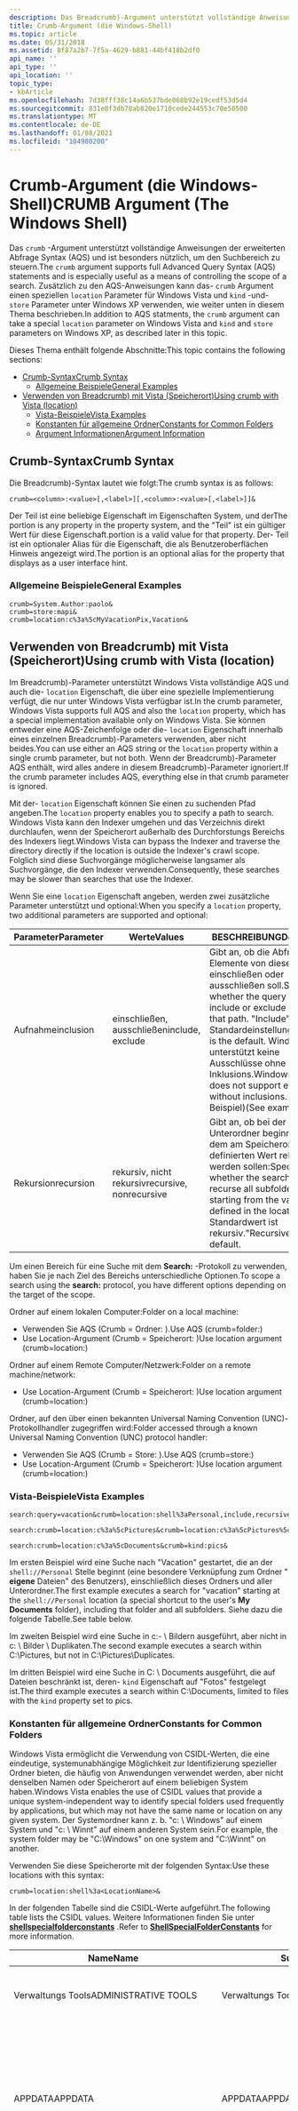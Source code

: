 ```yaml
---
description: Das Breadcrumb)-Argument unterstützt vollständige Anweisungen der erweiterten Abfrage Syntax (AQS) und ist besonders nützlich, um den Suchbereich zu steuern.
title: Crumb-Argument (die Windows-Shell)
ms.topic: article
ms.date: 05/31/2018
ms.assetid: 8f87a2b7-7f5a-4629-b881-44bf418b2df0
api_name: ''
api_type: ''
api_location: ''
topic_type:
- kbArticle
ms.openlocfilehash: 7d38fff38c14a6b537bde068b92e19cedf53d5d4
ms.sourcegitcommit: 831e8f3db78ab820e1710cede244553c70e50500
ms.translationtype: MT
ms.contentlocale: de-DE
ms.lasthandoff: 01/08/2021
ms.locfileid: "104980200"
---
```

# <a name="crumb-argument-the-windows-shell"></a><span data-ttu-id="8ad12-103">Crumb-Argument (die Windows-Shell)</span><span class="sxs-lookup"><span data-stu-id="8ad12-103">CRUMB Argument (The Windows Shell)</span></span>

<span data-ttu-id="8ad12-104">Das `crumb` -Argument unterstützt vollständige Anweisungen der erweiterten Abfrage Syntax (AQS) und ist besonders nützlich, um den Suchbereich zu steuern.</span><span class="sxs-lookup"><span data-stu-id="8ad12-104">The `crumb` argument supports full Advanced Query Syntax (AQS) statements and is especially useful as a means of controlling the scope of a search.</span></span> <span data-ttu-id="8ad12-105">Zusätzlich zu den AQS-Anweisungen kann das- `crumb` Argument einen speziellen `location` Parameter für Windows Vista und `kind` -und- `store` Parameter unter Windows XP verwenden, wie weiter unten in diesem Thema beschrieben.</span><span class="sxs-lookup"><span data-stu-id="8ad12-105">In addition to AQS statments, the `crumb` argument can take a special `location` parameter on Windows Vista and `kind` and `store` parameters on Windows XP, as described later in this topic.</span></span>

<span data-ttu-id="8ad12-106">Dieses Thema enthält folgende Abschnitte:</span><span class="sxs-lookup"><span data-stu-id="8ad12-106">This topic contains the following sections:</span></span>

-   [<span data-ttu-id="8ad12-107">Crumb-Syntax</span><span class="sxs-lookup"><span data-stu-id="8ad12-107">Crumb Syntax</span></span>](#crumb-syntax)
    -   [<span data-ttu-id="8ad12-108">Allgemeine Beispiele</span><span class="sxs-lookup"><span data-stu-id="8ad12-108">General Examples</span></span>](#general-examples)
-   [<span data-ttu-id="8ad12-109">Verwenden von Breadcrumb) mit Vista (Speicherort)</span><span class="sxs-lookup"><span data-stu-id="8ad12-109">Using crumb with Vista (location)</span></span>](#using-crumb-with-vista-location)
    -   [<span data-ttu-id="8ad12-110">Vista-Beispiele</span><span class="sxs-lookup"><span data-stu-id="8ad12-110">Vista Examples</span></span>](#vista-examples)
    -   [<span data-ttu-id="8ad12-111">Konstanten für allgemeine Ordner</span><span class="sxs-lookup"><span data-stu-id="8ad12-111">Constants for Common Folders</span></span>](#constants-for-common-folders)
    -   [<span data-ttu-id="8ad12-112">Argument Informationen</span><span class="sxs-lookup"><span data-stu-id="8ad12-112">Argument Information</span></span>](#argument-information)

## <a name="crumb-syntax"></a><span data-ttu-id="8ad12-113">Crumb-Syntax</span><span class="sxs-lookup"><span data-stu-id="8ad12-113">Crumb Syntax</span></span>

<span data-ttu-id="8ad12-114">Die Breadcrumb)-Syntax lautet wie folgt:</span><span class="sxs-lookup"><span data-stu-id="8ad12-114">The crumb syntax is as follows:</span></span>


```
crumb=<column>:<value>[,<label>][,<column>:<value>[,<label>]]& 
```



<span data-ttu-id="8ad12-115">Der <column> Teil ist eine beliebige Eigenschaft im Eigenschaften System, und der</span><span class="sxs-lookup"><span data-stu-id="8ad12-115">The <column> portion is any property in the property system, and the</span></span> <value> <span data-ttu-id="8ad12-116">"Teil" ist ein gültiger Wert für diese Eigenschaft.</span><span class="sxs-lookup"><span data-stu-id="8ad12-116">portion is a valid value for that property.</span></span> <span data-ttu-id="8ad12-117">Der- <label> Teil ist ein optionaler Alias für die Eigenschaft, die als Benutzeroberflächen Hinweis angezeigt wird.</span><span class="sxs-lookup"><span data-stu-id="8ad12-117">The <label> portion is an optional alias for the property that displays as a user interface hint.</span></span>

### <a name="general-examples"></a><span data-ttu-id="8ad12-118">Allgemeine Beispiele</span><span class="sxs-lookup"><span data-stu-id="8ad12-118">General Examples</span></span>


```
crumb=System.Author:paolo&
crumb=store:mapi&
crumb=location:c%3a%5cMyVacationPix,Vacation&
```



## <a name="using-crumb-with-vista-location"></a><span data-ttu-id="8ad12-119">Verwenden von Breadcrumb) mit Vista (Speicherort)</span><span class="sxs-lookup"><span data-stu-id="8ad12-119">Using crumb with Vista (location)</span></span>

<span data-ttu-id="8ad12-120">Im Breadcrumb)-Parameter unterstützt Windows Vista vollständige AQS und auch die- `location` Eigenschaft, die über eine spezielle Implementierung verfügt, die nur unter Windows Vista verfügbar ist.</span><span class="sxs-lookup"><span data-stu-id="8ad12-120">In the crumb parameter, Windows Vista supports full AQS and also the `location` property, which has a special implementation available only on Windows Vista.</span></span> <span data-ttu-id="8ad12-121">Sie können entweder eine AQS-Zeichenfolge oder die- `location` Eigenschaft innerhalb eines einzelnen Breadcrumb)-Parameters verwenden, aber nicht beides.</span><span class="sxs-lookup"><span data-stu-id="8ad12-121">You can use either an AQS string or the `location` property within a single crumb parameter, but not both.</span></span> <span data-ttu-id="8ad12-122">Wenn der Breadcrumb)-Parameter AQS enthält, wird alles andere in diesem Breadcrumb)-Parameter ignoriert.</span><span class="sxs-lookup"><span data-stu-id="8ad12-122">If the crumb parameter includes AQS, everything else in that crumb parameter is ignored.</span></span>

<span data-ttu-id="8ad12-123">Mit der- `location` Eigenschaft können Sie einen zu suchenden Pfad angeben.</span><span class="sxs-lookup"><span data-stu-id="8ad12-123">The `location` property enables you to specify a path to search.</span></span> <span data-ttu-id="8ad12-124">Windows Vista kann den Indexer umgehen und das Verzeichnis direkt durchlaufen, wenn der Speicherort außerhalb des Durchforstungs Bereichs des Indexers liegt.</span><span class="sxs-lookup"><span data-stu-id="8ad12-124">Windows Vista can bypass the Indexer and traverse the directory directly if the location is outside the Indexer's crawl scope.</span></span> <span data-ttu-id="8ad12-125">Folglich sind diese Suchvorgänge möglicherweise langsamer als Suchvorgänge, die den Indexer verwenden.</span><span class="sxs-lookup"><span data-stu-id="8ad12-125">Consequently, these searches may be slower than searches that use the Indexer.</span></span>

<span data-ttu-id="8ad12-126">Wenn Sie eine `location` Eigenschaft angeben, werden zwei zusätzliche Parameter unterstützt und optional:</span><span class="sxs-lookup"><span data-stu-id="8ad12-126">When you specify a `location` property, two additional parameters are supported and optional:</span></span>



| <span data-ttu-id="8ad12-127">Parameter</span><span class="sxs-lookup"><span data-stu-id="8ad12-127">Parameter</span></span> | <span data-ttu-id="8ad12-128">Werte</span><span class="sxs-lookup"><span data-stu-id="8ad12-128">Values</span></span>                  | <span data-ttu-id="8ad12-129">BESCHREIBUNG</span><span class="sxs-lookup"><span data-stu-id="8ad12-129">Description</span></span>                                                                                                                                                                       |
|-----------|-------------------------|-----------------------------------------------------------------------------------------------------------------------------------------------------------------------------------|
| <span data-ttu-id="8ad12-130">Aufnahme</span><span class="sxs-lookup"><span data-stu-id="8ad12-130">inclusion</span></span> | <span data-ttu-id="8ad12-131">einschließen, ausschließen</span><span class="sxs-lookup"><span data-stu-id="8ad12-131">include, exclude</span></span>        | <span data-ttu-id="8ad12-132">Gibt an, ob die Abfrage Elemente von diesem Pfad einschließen oder ausschließen soll.</span><span class="sxs-lookup"><span data-stu-id="8ad12-132">Specifies whether the query should include or exclude items from that path.</span></span> <span data-ttu-id="8ad12-133">"Include" ist die Standardeinstellung.</span><span class="sxs-lookup"><span data-stu-id="8ad12-133">"Include" is the default.</span></span> <span data-ttu-id="8ad12-134">Windows Vista unterstützt keine Ausschlüsse ohne Inklusions.</span><span class="sxs-lookup"><span data-stu-id="8ad12-134">Windows Vista does not support exclusions without inclusions.</span></span> <span data-ttu-id="8ad12-135">(Siehe Beispiel)</span><span class="sxs-lookup"><span data-stu-id="8ad12-135">(See example)</span></span> |
| <span data-ttu-id="8ad12-136">Rekursion</span><span class="sxs-lookup"><span data-stu-id="8ad12-136">recursion</span></span> | <span data-ttu-id="8ad12-137">rekursiv, nicht rekursiv</span><span class="sxs-lookup"><span data-stu-id="8ad12-137">recursive, nonrecursive</span></span> | <span data-ttu-id="8ad12-138">Gibt an, ob bei der Suche alle Unterordner beginnend mit dem am Speicherort definierten Wert rekursiert werden sollen:</span><span class="sxs-lookup"><span data-stu-id="8ad12-138">Specifies whether the search should recurse all subfolders starting from the value defined in the location:</span></span><value><span data-ttu-id="8ad12-139">.</span><span class="sxs-lookup"><span data-stu-id="8ad12-139">.</span></span> <span data-ttu-id="8ad12-140">Der Standardwert ist rekursiv.</span><span class="sxs-lookup"><span data-stu-id="8ad12-140">"Recursive" is the default.</span></span>                             |



 

<span data-ttu-id="8ad12-141">Um einen Bereich für eine Suche mit dem **Search:** -Protokoll zu verwenden, haben Sie je nach Ziel des Bereichs unterschiedliche Optionen.</span><span class="sxs-lookup"><span data-stu-id="8ad12-141">To scope a search using the **search:** protocol, you have different options depending on the target of the scope.</span></span>

<span data-ttu-id="8ad12-142">Ordner auf einem lokalen Computer:</span><span class="sxs-lookup"><span data-stu-id="8ad12-142">Folder on a local machine:</span></span>

-   <span data-ttu-id="8ad12-143">Verwenden Sie AQS (Crumb = Ordner: <URL-codierter Pfad>).</span><span class="sxs-lookup"><span data-stu-id="8ad12-143">Use AQS (crumb=folder:<URL-encoded path>)</span></span>
-   <span data-ttu-id="8ad12-144">Use Location-Argument (Crumb = Speicherort: <URL-codierter Pfad>)</span><span class="sxs-lookup"><span data-stu-id="8ad12-144">Use location argument (crumb=location:<URL-encoded path>)</span></span>

<span data-ttu-id="8ad12-145">Ordner auf einem Remote Computer/Netzwerk:</span><span class="sxs-lookup"><span data-stu-id="8ad12-145">Folder on a remote machine/network:</span></span>

-   <span data-ttu-id="8ad12-146">Use Location-Argument (Crumb = Speicherort: <URL-codierter Pfad>)</span><span class="sxs-lookup"><span data-stu-id="8ad12-146">Use location argument (crumb=location:<URL-encoded path>)</span></span>

<span data-ttu-id="8ad12-147">Ordner, auf den über einen bekannten Universal Naming Convention (UNC)-Protokollhandler zugegriffen wird:</span><span class="sxs-lookup"><span data-stu-id="8ad12-147">Folder accessed through a known Universal Naming Convention (UNC) protocol handler:</span></span>

-   <span data-ttu-id="8ad12-148">Verwenden Sie AQS (Crumb = Store: <UNC protocol handler name> ).</span><span class="sxs-lookup"><span data-stu-id="8ad12-148">Use AQS (crumb=store:<UNC protocol handler name>)</span></span>
-   <span data-ttu-id="8ad12-149">Use Location-Argument (Crumb = Speicherort: <URL-codierter Pfad>)</span><span class="sxs-lookup"><span data-stu-id="8ad12-149">Use location argument (crumb=location:<URL-encoded path>)</span></span>

### <a name="vista-examples"></a><span data-ttu-id="8ad12-150">Vista-Beispiele</span><span class="sxs-lookup"><span data-stu-id="8ad12-150">Vista Examples</span></span>


```
search:query=vacation&crumb=location:shell%3aPersonal,include,recursive&
    
search:crumb=location:c%3a%5cPictures&crumb=location:c%3a%5cPictures%5cDuplicates,,exclude& 
    
search:crumb=location:c%3a%5cDocuments&crumb=kind:pics&
```



<span data-ttu-id="8ad12-151">Im ersten Beispiel wird eine Suche nach "Vacation" gestartet, die an der `shell://Personal` Stelle beginnt (eine besondere Verknüpfung zum Ordner " **eigene** Dateien" des Benutzers), einschließlich dieses Ordners und aller Unterordner.</span><span class="sxs-lookup"><span data-stu-id="8ad12-151">The first example executes a search for "vacation" starting at the `shell://Personal` location (a special shortcut to the user's **My Documents** folder), including that folder and all subfolders.</span></span> <span data-ttu-id="8ad12-152">Siehe dazu die folgende Tabelle.</span><span class="sxs-lookup"><span data-stu-id="8ad12-152">See table below.</span></span>

<span data-ttu-id="8ad12-153">Im zweiten Beispiel wird eine Suche in c:- \\ Bildern ausgeführt, aber nicht in c: \\ Bilder \\ Duplikaten.</span><span class="sxs-lookup"><span data-stu-id="8ad12-153">The second example executes a search within C:\\Pictures, but not in C:\\Pictures\\Duplicates.</span></span>

<span data-ttu-id="8ad12-154">Im dritten Beispiel wird eine Suche in C: \\ Documents ausgeführt, die auf Dateien beschränkt ist, deren- `kind` Eigenschaft auf "Fotos" festgelegt ist.</span><span class="sxs-lookup"><span data-stu-id="8ad12-154">The third example executes a search within C:\\Documents, limited to files with the `kind` property set to pics.</span></span>

### <a name="constants-for-common-folders"></a><span data-ttu-id="8ad12-155">Konstanten für allgemeine Ordner</span><span class="sxs-lookup"><span data-stu-id="8ad12-155">Constants for Common Folders</span></span>

<span data-ttu-id="8ad12-156">Windows Vista ermöglicht die Verwendung von CSIDL-Werten, die eine eindeutige, systemunabhängige Möglichkeit zur Identifizierung spezieller Ordner bieten, die häufig von Anwendungen verwendet werden, aber nicht denselben Namen oder Speicherort auf einem beliebigen System haben.</span><span class="sxs-lookup"><span data-stu-id="8ad12-156">Windows Vista enables the use of CSIDL values that provide a unique system-independent way to identify special folders used frequently by applications, but which may not have the same name or location on any given system.</span></span> <span data-ttu-id="8ad12-157">Der Systemordner kann z. b. "c: \\ Windows" auf einem System und "c: \\ Winnt" auf einem anderen System sein.</span><span class="sxs-lookup"><span data-stu-id="8ad12-157">For example, the system folder may be "C:\\Windows" on one system and "C:\\Winnt" on another.</span></span>

<span data-ttu-id="8ad12-158">Verwenden Sie diese Speicherorte mit der folgenden Syntax:</span><span class="sxs-lookup"><span data-stu-id="8ad12-158">Use these locations with this syntax:</span></span>


```
crumb=location:shell%3a<LocationName>&
```



<span data-ttu-id="8ad12-159">In der folgenden Tabelle sind die CSIDL-Werte aufgeführt.</span><span class="sxs-lookup"><span data-stu-id="8ad12-159">The following table lists the CSIDL values.</span></span> <span data-ttu-id="8ad12-160">Weitere Informationen finden Sie unter [**shellspecialfolderconstants**](/windows/desktop/api/Shldisp/ne-shldisp-shellspecialfolderconstants) .</span><span class="sxs-lookup"><span data-stu-id="8ad12-160">Refer to [**ShellSpecialFolderConstants**](/windows/desktop/api/Shldisp/ne-shldisp-shellspecialfolderconstants) for more information.</span></span>



| <span data-ttu-id="8ad12-161">Name</span><span class="sxs-lookup"><span data-stu-id="8ad12-161">Name</span></span>                        | <span data-ttu-id="8ad12-162">Such Zeichenfolge</span><span class="sxs-lookup"><span data-stu-id="8ad12-162">search string</span></span>                   | <span data-ttu-id="8ad12-163">BESCHREIBUNG</span><span class="sxs-lookup"><span data-stu-id="8ad12-163">Description</span></span>                                                                                                                                                                            |
|-----------------------------|---------------------------------|----------------------------------------------------------------------------------------------------------------------------------------------------------------------------------------|
| <span data-ttu-id="8ad12-164">Verwaltungs Tools</span><span class="sxs-lookup"><span data-stu-id="8ad12-164">ADMINISTRATIVE TOOLS</span></span>        | <span data-ttu-id="8ad12-165">Verwaltungs Tools% 20tools</span><span class="sxs-lookup"><span data-stu-id="8ad12-165">ADMINISTRATIVE%20TOOLS</span></span>          | <span data-ttu-id="8ad12-166">Dateisystem Verzeichnis, das als Repository für Verwaltungs Tools dient.</span><span class="sxs-lookup"><span data-stu-id="8ad12-166">File system directory that serves as a repository for administrative tools.</span></span>                                                                                                            |
| <span data-ttu-id="8ad12-167">APPDATA</span><span class="sxs-lookup"><span data-stu-id="8ad12-167">APPDATA</span></span>                     | <span data-ttu-id="8ad12-168">APPDATA</span><span class="sxs-lookup"><span data-stu-id="8ad12-168">APPDATA</span></span>                         | <span data-ttu-id="8ad12-169">Das Dateisystem Verzeichnis, das als gängiges Repository für anwendungsspezifische Daten fungiert.</span><span class="sxs-lookup"><span data-stu-id="8ad12-169">File system directory that serves as a common repository for application-specific data.</span></span> <span data-ttu-id="8ad12-170">Ein typischer Pfad ist C: \\ Dokumente und Einstellungen \\ Benutzername \\ Anwendungsdaten.</span><span class="sxs-lookup"><span data-stu-id="8ad12-170">A typical path is C:\\Documents and Settings\\username\\Application Data.</span></span>                      |
| <span data-ttu-id="8ad12-171">CACHE</span><span class="sxs-lookup"><span data-stu-id="8ad12-171">CACHE</span></span>                       | <span data-ttu-id="8ad12-172">CACHE</span><span class="sxs-lookup"><span data-stu-id="8ad12-172">CACHE</span></span>                           | <span data-ttu-id="8ad12-173">Das Dateisystem Verzeichnis, das als gängiges Repository für temporäre Internet Dateien fungiert.</span><span class="sxs-lookup"><span data-stu-id="8ad12-173">File system directory that serves as a common repository for temporary Internet files.</span></span> <span data-ttu-id="8ad12-174">Ein typischer Pfad ist C: \\ Dokumente und Einstellungen \\ Benutzername \\ temporäres Internet Dateien.</span><span class="sxs-lookup"><span data-stu-id="8ad12-174">A typical path is C:\\Documents and Settings\\username\\Temporary Internet Files.</span></span>               |
| <span data-ttu-id="8ad12-175">CD-brennen</span><span class="sxs-lookup"><span data-stu-id="8ad12-175">CD BURNING</span></span>                  | <span data-ttu-id="8ad12-176">CD% 20brennen</span><span class="sxs-lookup"><span data-stu-id="8ad12-176">CD%20BURNING</span></span>                    | <span data-ttu-id="8ad12-177">Ordner, der die Daten enthält, die auf CD gebrannt werden sollen.</span><span class="sxs-lookup"><span data-stu-id="8ad12-177">Folder containing data to be burned to CD.</span></span>                                                                                                                                             |
| <span data-ttu-id="8ad12-178">allgemeine Verwaltungs Tools</span><span class="sxs-lookup"><span data-stu-id="8ad12-178">COMMON ADMINISTRATIVE TOOLS</span></span> | <span data-ttu-id="8ad12-179">Allgemeine %20 administrative% 20tools</span><span class="sxs-lookup"><span data-stu-id="8ad12-179">COMMON%20ADMINISTRATIVE%20TOOLS</span></span> | <span data-ttu-id="8ad12-180">Verwaltungs Tools für alle Benutzer.</span><span class="sxs-lookup"><span data-stu-id="8ad12-180">Administrative tools for all users.</span></span>                                                                                                                                                    |
| <span data-ttu-id="8ad12-181">Allgemeine APPDATA</span><span class="sxs-lookup"><span data-stu-id="8ad12-181">COMMON APPDATA</span></span>              | <span data-ttu-id="8ad12-182">Allgemeine% 20appdata</span><span class="sxs-lookup"><span data-stu-id="8ad12-182">COMMON%20APPDATA</span></span>                | <span data-ttu-id="8ad12-183">Anwendungsdaten für alle Benutzer.</span><span class="sxs-lookup"><span data-stu-id="8ad12-183">Application data for all users.</span></span> <span data-ttu-id="8ad12-184">Ein typischer Pfad ist C: \\ Dokumente und Einstellungen \\ alle Benutzer \\ Anwendungsdaten.</span><span class="sxs-lookup"><span data-stu-id="8ad12-184">A typical path is C:\\Documents and Settings\\All Users\\Application Data.</span></span>                                                                             |
| <span data-ttu-id="8ad12-185">allgemeiner Desktop</span><span class="sxs-lookup"><span data-stu-id="8ad12-185">COMMON DESKTOP</span></span>              | <span data-ttu-id="8ad12-186">allgemeiner Desktop</span><span class="sxs-lookup"><span data-stu-id="8ad12-186">COMMON DESKTOP</span></span>                  | <span data-ttu-id="8ad12-187">Microsoft Windows-Desktop Daten für alle Benutzer.</span><span class="sxs-lookup"><span data-stu-id="8ad12-187">Microsoft Windows Desktop data for all users.</span></span> <span data-ttu-id="8ad12-188">Der virtuelle Ordner, der das Stammverzeichnis des-Namespace ist.</span><span class="sxs-lookup"><span data-stu-id="8ad12-188">Virtual folder that is the root of the namespace.</span></span>                                                                                        |
| <span data-ttu-id="8ad12-189">Allgemeine Dokumente</span><span class="sxs-lookup"><span data-stu-id="8ad12-189">COMMON DOCUMENTS</span></span>            | <span data-ttu-id="8ad12-190">Allgemeine% 20Dokumente</span><span class="sxs-lookup"><span data-stu-id="8ad12-190">COMMON%20DOCUMENTS</span></span>              | <span data-ttu-id="8ad12-191">Dokumente für alle Benutzer.</span><span class="sxs-lookup"><span data-stu-id="8ad12-191">Documents for all users.</span></span> <span data-ttu-id="8ad12-192">Ein typischer Pfad ist C: \\ Dokumente und Einstellungen \\ alle Benutzer \\ Eigene Dokumente.</span><span class="sxs-lookup"><span data-stu-id="8ad12-192">A typical path is C:\\Documents and Settings\\All Users\\My Documents.</span></span>                                                                                        |
| <span data-ttu-id="8ad12-193">allgemeine Programme</span><span class="sxs-lookup"><span data-stu-id="8ad12-193">COMMON PROGRAMS</span></span>             | <span data-ttu-id="8ad12-194">Allgemeine% 20programme</span><span class="sxs-lookup"><span data-stu-id="8ad12-194">COMMON%20PROGRAMS</span></span>               | <span data-ttu-id="8ad12-195">Programm Gruppen, die allen Benutzern gemeinsam sind.</span><span class="sxs-lookup"><span data-stu-id="8ad12-195">Program groups common to all users.</span></span> <span data-ttu-id="8ad12-196">Ein typischer Pfad ist C: \\ Dokumente und Einstellungen \\ alle Benutzer \\ Start Menü \\ Programme.</span><span class="sxs-lookup"><span data-stu-id="8ad12-196">A typical path is C:\\Documents and Settings\\All Users\\Start Menu\\Programs.</span></span>                                                                     |
| <span data-ttu-id="8ad12-197">gemeinsames Startmenü</span><span class="sxs-lookup"><span data-stu-id="8ad12-197">COMMON START MENU</span></span>           | <span data-ttu-id="8ad12-198">Häufiges %20-Start-%20-Menü</span><span class="sxs-lookup"><span data-stu-id="8ad12-198">COMMON%20START%20MENU</span></span>           | <span data-ttu-id="8ad12-199">Startmenü Elemente, die allen Benutzern gemeinsam sind.</span><span class="sxs-lookup"><span data-stu-id="8ad12-199">Start menu items common to all users.</span></span> <span data-ttu-id="8ad12-200">Ein typischer Pfad ist C: \\ Dokumente und Einstellungen \\ alle Benutzer \\ Startmenü.</span><span class="sxs-lookup"><span data-stu-id="8ad12-200">A typical path is C:\\Documents and Settings\\All Users\\Start Menu.</span></span>                                                                             |
| <span data-ttu-id="8ad12-201">gemeinsamer Start</span><span class="sxs-lookup"><span data-stu-id="8ad12-201">COMMON STARTUP</span></span>              | <span data-ttu-id="8ad12-202">Gemeinsamer% 20start</span><span class="sxs-lookup"><span data-stu-id="8ad12-202">COMMON%20STARTUP</span></span>                | <span data-ttu-id="8ad12-203">Start Programmgruppe, die allen Benutzern gemeinsam ist.</span><span class="sxs-lookup"><span data-stu-id="8ad12-203">Startup program group common to all users.</span></span>                                                                                                                                             |
| <span data-ttu-id="8ad12-204">Allgemeine Vorlagen</span><span class="sxs-lookup"><span data-stu-id="8ad12-204">COMMON TEMPLATES</span></span>            | <span data-ttu-id="8ad12-205">Allgemeine% 20vorlagen</span><span class="sxs-lookup"><span data-stu-id="8ad12-205">COMMON%20TEMPLATES</span></span>              | <span data-ttu-id="8ad12-206">Dokumentvorlagen, die allen Benutzern gemeinsam sind.</span><span class="sxs-lookup"><span data-stu-id="8ad12-206">Document templates common to all users.</span></span>                                                                                                                                                |
| <span data-ttu-id="8ad12-207">Commonmusic</span><span class="sxs-lookup"><span data-stu-id="8ad12-207">COMMONMUSIC</span></span>                 | <span data-ttu-id="8ad12-208">Meine% 20musik</span><span class="sxs-lookup"><span data-stu-id="8ad12-208">MY%20MUSIC</span></span>                      | <span data-ttu-id="8ad12-209">Meine Musik Ordner Vorlagen, die allen Benutzern gemeinsam sind.</span><span class="sxs-lookup"><span data-stu-id="8ad12-209">My Music folder templates common to all users.</span></span>                                                                                                                                         |
| <span data-ttu-id="8ad12-210">Commonpictures</span><span class="sxs-lookup"><span data-stu-id="8ad12-210">COMMONPICTURES</span></span>              | <span data-ttu-id="8ad12-211">Meine% 20abbildungen</span><span class="sxs-lookup"><span data-stu-id="8ad12-211">MY%20PICTURES</span></span>                   | <span data-ttu-id="8ad12-212">Meine Bilder Ordner Vorlagen, die allen Benutzern gemeinsam sind.</span><span class="sxs-lookup"><span data-stu-id="8ad12-212">My Pictures folder templates common to all users.</span></span>                                                                                                                                      |
| <span data-ttu-id="8ad12-213">Commonvideo</span><span class="sxs-lookup"><span data-stu-id="8ad12-213">COMMONVIDEO</span></span>                 | <span data-ttu-id="8ad12-214">Mein% 20video</span><span class="sxs-lookup"><span data-stu-id="8ad12-214">MY%20VIDEO</span></span>                      | <span data-ttu-id="8ad12-215">Meine Video Ordner Vorlagen, die allen Benutzern gemeinsam sind.</span><span class="sxs-lookup"><span data-stu-id="8ad12-215">My Video folder templates common to all users.</span></span>                                                                                                                                         |
| <span data-ttu-id="8ad12-216">ConnectionsFolder</span><span class="sxs-lookup"><span data-stu-id="8ad12-216">CONNECTIONSFOLDER</span></span>           | <span data-ttu-id="8ad12-217">ConnectionsFolder</span><span class="sxs-lookup"><span data-stu-id="8ad12-217">CONNECTIONSFOLDER</span></span>               | <span data-ttu-id="8ad12-218">Ordner mit Verbindungsdaten.</span><span class="sxs-lookup"><span data-stu-id="8ad12-218">folder containing connection data.</span></span>                                                                                                                                                     |
| <span data-ttu-id="8ad12-219">Ordner der Systemsteuerung</span><span class="sxs-lookup"><span data-stu-id="8ad12-219">CONTROL PANEL FOLDER</span></span>        | <span data-ttu-id="8ad12-220">ControlPanelFolder</span><span class="sxs-lookup"><span data-stu-id="8ad12-220">CONTROLPANELFOLDER</span></span>              | <span data-ttu-id="8ad12-221">Virtueller Ordner, der Symbole für die System Steuerungsanwendungen enthält.</span><span class="sxs-lookup"><span data-stu-id="8ad12-221">Virtual folder containing icons for the Control Panel applications.</span></span>                                                                                                                    |
| <span data-ttu-id="8ad12-222">KS</span><span class="sxs-lookup"><span data-stu-id="8ad12-222">COOKIES</span></span>                     | <span data-ttu-id="8ad12-223">KS</span><span class="sxs-lookup"><span data-stu-id="8ad12-223">COOKIES</span></span>                         | <span data-ttu-id="8ad12-224">Das Dateisystem Verzeichnis, das als gängiges Repository für Internet Cookies fungiert.</span><span class="sxs-lookup"><span data-stu-id="8ad12-224">File system directory that serves as a common repository for Internet cookies.</span></span> <span data-ttu-id="8ad12-225">Ein typischer Pfad ist C: \\ Dokumente und Einstellungen \\ Benutzername \\ Cookies.</span><span class="sxs-lookup"><span data-stu-id="8ad12-225">A typical path is C:\\Documents and Settings\\username\\Cookies.</span></span>                                        |
| <span data-ttu-id="8ad12-226">DESKTOP</span><span class="sxs-lookup"><span data-stu-id="8ad12-226">DESKTOP</span></span>                     | <span data-ttu-id="8ad12-227">DESKTOP</span><span class="sxs-lookup"><span data-stu-id="8ad12-227">DESKTOP</span></span>                         | <span data-ttu-id="8ad12-228">Microsoft Windows-Desktop.</span><span class="sxs-lookup"><span data-stu-id="8ad12-228">Microsoft Windows Desktop.</span></span> <span data-ttu-id="8ad12-229">Der virtuelle Ordner, der das Stammverzeichnis des-Namespace ist.</span><span class="sxs-lookup"><span data-stu-id="8ad12-229">Virtual folder that is the root of the namespace.</span></span>                                                                                                           |
| <span data-ttu-id="8ad12-230">FAVORITEN</span><span class="sxs-lookup"><span data-stu-id="8ad12-230">FAVORITES</span></span>                   | <span data-ttu-id="8ad12-231">FAVORITEN</span><span class="sxs-lookup"><span data-stu-id="8ad12-231">FAVORITES</span></span>                       | <span data-ttu-id="8ad12-232">Das Dateisystem Verzeichnis, das als gängiges Repository für die bevorzugten Elemente des Benutzers fungiert.</span><span class="sxs-lookup"><span data-stu-id="8ad12-232">File system directory that serves as a common repository for the user's favorite items.</span></span> <span data-ttu-id="8ad12-233">Ein typischer Pfad ist C: \\ Dokumente und Einstellungen \\ Benutzername \\ Favoriten.</span><span class="sxs-lookup"><span data-stu-id="8ad12-233">A typical path is C:\\Documents and Settings\\username\\Favorites.</span></span>                             |
| <span data-ttu-id="8ad12-234">Schrift</span><span class="sxs-lookup"><span data-stu-id="8ad12-234">FONTS</span></span>                       | <span data-ttu-id="8ad12-235">Schrift</span><span class="sxs-lookup"><span data-stu-id="8ad12-235">FONTS</span></span>                           | <span data-ttu-id="8ad12-236">Der virtuelle Ordner mit den installierten Schriftarten.</span><span class="sxs-lookup"><span data-stu-id="8ad12-236">Virtual folder containing installed fonts.</span></span> <span data-ttu-id="8ad12-237">Ein typischer Pfad ist C: \\ Windows- \\ Schriftarten.</span><span class="sxs-lookup"><span data-stu-id="8ad12-237">A typical path is C:\\WINDOWS\\Fonts.</span></span>                                                                                                       |
| <span data-ttu-id="8ad12-238">VERLAUF</span><span class="sxs-lookup"><span data-stu-id="8ad12-238">HISTORY</span></span>                     | <span data-ttu-id="8ad12-239">VERLAUF</span><span class="sxs-lookup"><span data-stu-id="8ad12-239">HISTORY</span></span>                         | <span data-ttu-id="8ad12-240">Dateisystem Verzeichnis, das als gemeinsames Repository für Internet Verlaufs Elemente dient.</span><span class="sxs-lookup"><span data-stu-id="8ad12-240">File system directory that serves as a common repository for Internet history items.</span></span>                                                                                                   |
| <span data-ttu-id="8ad12-241">Internet Ordner</span><span class="sxs-lookup"><span data-stu-id="8ad12-241">INTERNETFOLDER</span></span>              | <span data-ttu-id="8ad12-242">Internet Ordner</span><span class="sxs-lookup"><span data-stu-id="8ad12-242">INTERNETFOLDER</span></span>                  | <span data-ttu-id="8ad12-243">Ordner, der Internet Daten enthält.</span><span class="sxs-lookup"><span data-stu-id="8ad12-243">Folder that contains Internet data.</span></span>                                                                                                                                                    |
| <span data-ttu-id="8ad12-244">lokale APPDATA</span><span class="sxs-lookup"><span data-stu-id="8ad12-244">LOCAL APPDATA</span></span>               | <span data-ttu-id="8ad12-245">Lokal% 20appdata</span><span class="sxs-lookup"><span data-stu-id="8ad12-245">LOCAL%20APPDATA</span></span>                 | <span data-ttu-id="8ad12-246">Dateisystem Verzeichnis, das als Datenrepository für lokale (nicht roamende) Anwendungen fungiert.</span><span class="sxs-lookup"><span data-stu-id="8ad12-246">File system directory that serves as a data repository for local (non-roaming) applications.</span></span> <span data-ttu-id="8ad12-247">Ein typischer Pfad ist C: \\ Dokumente und Einstellungen \\ Benutzername \\ lokale Einstellungen \\ Anwendungsdaten.</span><span class="sxs-lookup"><span data-stu-id="8ad12-247">A typical path is C:\\Documents and Settings\\username\\Local Settings\\Application Data.</span></span> |
| <span data-ttu-id="8ad12-248">Localizedresourcedir</span><span class="sxs-lookup"><span data-stu-id="8ad12-248">LOCALIZEDRESOURCEDIR</span></span>        | <span data-ttu-id="8ad12-249">Localizedresourcedir</span><span class="sxs-lookup"><span data-stu-id="8ad12-249">LOCALIZEDRESOURCEDIR</span></span>            | <span data-ttu-id="8ad12-250">Lokalisiertes Ressourcenverzeichnis.</span><span class="sxs-lookup"><span data-stu-id="8ad12-250">Localized resource directory.</span></span>                                                                                                                                                          |
| <span data-ttu-id="8ad12-251">Ordner "MyComputer"</span><span class="sxs-lookup"><span data-stu-id="8ad12-251">MYCOMPUTERFOLDER</span></span>            | <span data-ttu-id="8ad12-252">Ordner "MyComputer"</span><span class="sxs-lookup"><span data-stu-id="8ad12-252">MYCOMPUTERFOLDER</span></span>                | <span data-ttu-id="8ad12-253">Arbeitsplatz.</span><span class="sxs-lookup"><span data-stu-id="8ad12-253">My Computer.</span></span> <span data-ttu-id="8ad12-254">Virtueller Ordner, der alles auf dem lokalen Computer enthält: Speichergeräte, Drucker und Systemsteuerung.</span><span class="sxs-lookup"><span data-stu-id="8ad12-254">Virtual folder containing everything on the local computer: storage devices, printers, and Control Panel.</span></span> <span data-ttu-id="8ad12-255">Dieser Ordner kann auch zugeordnete Netzwerklaufwerke enthalten.</span><span class="sxs-lookup"><span data-stu-id="8ad12-255">This folder may also contain mapped network drives.</span></span>             |
| <span data-ttu-id="8ad12-256">meine Musik</span><span class="sxs-lookup"><span data-stu-id="8ad12-256">MY MUSIC</span></span>                    | <span data-ttu-id="8ad12-257">Meine% 20musik</span><span class="sxs-lookup"><span data-stu-id="8ad12-257">MY%20MUSIC</span></span>                      | <span data-ttu-id="8ad12-258">Mein Musik Ordner.</span><span class="sxs-lookup"><span data-stu-id="8ad12-258">My Music folder.</span></span> <span data-ttu-id="8ad12-259">Ein typischer Pfad ist "C: \\ Dokumente und Einstellungen \\ Benutzername \\ meine eigene Musik" \\ .</span><span class="sxs-lookup"><span data-stu-id="8ad12-259">A typical path is C:\\Documents and Settings\\username\\My Documents\\My Music.</span></span>                                                                                       |
| <span data-ttu-id="8ad12-260">meine Bilder</span><span class="sxs-lookup"><span data-stu-id="8ad12-260">MY PICTURES</span></span>                 | <span data-ttu-id="8ad12-261">Meine% 20abbildungen</span><span class="sxs-lookup"><span data-stu-id="8ad12-261">MY%20PICTURES</span></span>                   | <span data-ttu-id="8ad12-262">Ordner "eigene Bilder".</span><span class="sxs-lookup"><span data-stu-id="8ad12-262">My Pictures folder.</span></span> <span data-ttu-id="8ad12-263">Ein typischer Pfad ist C: \\ Dokumente und Einstellungen \\ Benutzername \\ meine Dokumente meine \\ Bilder.</span><span class="sxs-lookup"><span data-stu-id="8ad12-263">A typical path is C:\\Documents and Settings\\username\\My Documents\\My Pictures.</span></span>                                                                                 |
| <span data-ttu-id="8ad12-264">Mein Video</span><span class="sxs-lookup"><span data-stu-id="8ad12-264">MY VIDEO</span></span>                    | <span data-ttu-id="8ad12-265">Mein% 20video</span><span class="sxs-lookup"><span data-stu-id="8ad12-265">MY%20VIDEO</span></span>                      | <span data-ttu-id="8ad12-266">Mein Video Ordner.</span><span class="sxs-lookup"><span data-stu-id="8ad12-266">My Video folder.</span></span> <span data-ttu-id="8ad12-267">Ein typischer Pfad ist C: \\ Dokumente und Einstellungen \\ Benutzername \\ My Documents \\ My Video.</span><span class="sxs-lookup"><span data-stu-id="8ad12-267">A typical path is C:\\Documents and Settings\\username\\My Documents\\My Video.</span></span>                                                                                       |
| <span data-ttu-id="8ad12-268">Nicht mehr</span><span class="sxs-lookup"><span data-stu-id="8ad12-268">NETHOOD</span></span>                     | <span data-ttu-id="8ad12-269">Nicht mehr</span><span class="sxs-lookup"><span data-stu-id="8ad12-269">NETHOOD</span></span>                         | <span data-ttu-id="8ad12-270">Der virtuelle Ordner, der den Stamm der Netzwerk-Namespace Hierarchie darstellt.</span><span class="sxs-lookup"><span data-stu-id="8ad12-270">Virtual folder representing the root of the network namespace hierarchy.</span></span>                                                                                                               |
| <span data-ttu-id="8ad12-271">Ordner "Netzwerk Orte"</span><span class="sxs-lookup"><span data-stu-id="8ad12-271">NETWORK PLACES FOLDER</span></span>       | <span data-ttu-id="8ad12-272">"Networkdplacesfolder"</span><span class="sxs-lookup"><span data-stu-id="8ad12-272">NETWORKDPLACESFOLDER</span></span>            | <span data-ttu-id="8ad12-273">Ein Dateisystem Ordner, der die Link Objekte enthält, die möglicherweise im virtuellen Ordner "Mein Netzwerk" vorhanden sind.</span><span class="sxs-lookup"><span data-stu-id="8ad12-273">A file system folder containing the link objects that may exist in the My Network Places virtual folder.</span></span> <span data-ttu-id="8ad12-274">Es ist nicht identisch mit dem-Element, das den Netzwerk Namespace Stamm darstellt.</span><span class="sxs-lookup"><span data-stu-id="8ad12-274">It is not the same as NETHOOD, which represents the network namespace root.</span></span>   |
| <span data-ttu-id="8ad12-275">OEM-Links</span><span class="sxs-lookup"><span data-stu-id="8ad12-275">OEM LINKS</span></span>                   | <span data-ttu-id="8ad12-276">OEM-Verbindungen (%20)</span><span class="sxs-lookup"><span data-stu-id="8ad12-276">OEM%20LINKS</span></span>                     | <span data-ttu-id="8ad12-277">Ordner mit Links zu OEM-Websites.</span><span class="sxs-lookup"><span data-stu-id="8ad12-277">Folder containing links to OEM sites.</span></span>                                                                                                                                                  |
| <span data-ttu-id="8ad12-278">PERSONAL</span><span class="sxs-lookup"><span data-stu-id="8ad12-278">PERSONAL</span></span>                    | <span data-ttu-id="8ad12-279">PERSONAL</span><span class="sxs-lookup"><span data-stu-id="8ad12-279">PERSONAL</span></span>                        | <span data-ttu-id="8ad12-280">Das Dateisystem Verzeichnis, das als gängiges Repository für die Dokumente eines Benutzers fungiert.</span><span class="sxs-lookup"><span data-stu-id="8ad12-280">File system directory that serves as a common repository for a user's documents.</span></span> <span data-ttu-id="8ad12-281">Ein typischer Pfad ist C: \\ Dokumente und Einstellungen \\ Benutzername \\ meine Dokumente.</span><span class="sxs-lookup"><span data-stu-id="8ad12-281">A typical path is C:\\Documents and Settings\\username\\My Documents.</span></span>                                 |
| <span data-ttu-id="8ad12-282">Ordner "Drucker"</span><span class="sxs-lookup"><span data-stu-id="8ad12-282">PRINTERS FOLDER</span></span>             | <span data-ttu-id="8ad12-283">Ordner "Drucker"</span><span class="sxs-lookup"><span data-stu-id="8ad12-283">PRINTERS FOLDER</span></span>                 | <span data-ttu-id="8ad12-284">Ein virtueller Ordner, der installierte Drucker enthält.</span><span class="sxs-lookup"><span data-stu-id="8ad12-284">Virtual folder containing installed printers.</span></span>                                                                                                                                          |
| <span data-ttu-id="8ad12-285">Printhood</span><span class="sxs-lookup"><span data-stu-id="8ad12-285">PRINTHOOD</span></span>                   | <span data-ttu-id="8ad12-286">Printhood</span><span class="sxs-lookup"><span data-stu-id="8ad12-286">PRINTHOOD</span></span>                       | <span data-ttu-id="8ad12-287">Das Dateisystem Verzeichnis, das die Link Objekte enthält, die möglicherweise im virtuellen Ordner Drucker vorhanden sind.</span><span class="sxs-lookup"><span data-stu-id="8ad12-287">File system directory that contains the link objects that may exist in the Printers virtual folder.</span></span> <span data-ttu-id="8ad12-288">Ein typischer Pfad ist C: \\ Documents und Settings \\ username \\ printhood.</span><span class="sxs-lookup"><span data-stu-id="8ad12-288">A typical path is C:\\Documents and Settings\\username\\PrintHood.</span></span>                 |
| <span data-ttu-id="8ad12-289">PROGRAMME</span><span class="sxs-lookup"><span data-stu-id="8ad12-289">PROGRAMS</span></span>                    | <span data-ttu-id="8ad12-290">PROGRAMME</span><span class="sxs-lookup"><span data-stu-id="8ad12-290">PROGRAMS</span></span>                        | <span data-ttu-id="8ad12-291">Dateisystem Verzeichnis, das die Programm Gruppen des Benutzers (auch Dateisystem Verzeichnisse) enthält.</span><span class="sxs-lookup"><span data-stu-id="8ad12-291">File system directory that contains the user's program groups (which are also file system directories).</span></span> <span data-ttu-id="8ad12-292">Ein typischer Pfad ist C: \\ Dokumente und Einstellungen \\ Benutzername \\ Startmenü \\ Programme.</span><span class="sxs-lookup"><span data-stu-id="8ad12-292">A typical path is C:\\Documents and Settings\\username\\Start Menu\\Programs.</span></span>  |
| <span data-ttu-id="8ad12-293">PROFILE</span><span class="sxs-lookup"><span data-stu-id="8ad12-293">PROFILE</span></span>                     | <span data-ttu-id="8ad12-294">PROFILE</span><span class="sxs-lookup"><span data-stu-id="8ad12-294">PROFILE</span></span>                         | <span data-ttu-id="8ad12-295">Der Profilordner des Benutzers.</span><span class="sxs-lookup"><span data-stu-id="8ad12-295">User's profile folder.</span></span>                                                                                                                                                                 |
| <span data-ttu-id="8ad12-296">Programmdateien</span><span class="sxs-lookup"><span data-stu-id="8ad12-296">PROGRAM FILES</span></span>               | <span data-ttu-id="8ad12-297">Programm% 20dateien</span><span class="sxs-lookup"><span data-stu-id="8ad12-297">PROGRAM%20FILES</span></span>                 | <span data-ttu-id="8ad12-298">Ordner "Programme".</span><span class="sxs-lookup"><span data-stu-id="8ad12-298">Program Files folder.</span></span> <span data-ttu-id="8ad12-299">Ein typischer Pfad ist C: \\ Program Files.</span><span class="sxs-lookup"><span data-stu-id="8ad12-299">A typical path is C:\\Program Files.</span></span>                                                                                                                             |
| <span data-ttu-id="8ad12-300">Allgemeine Programmdateien</span><span class="sxs-lookup"><span data-stu-id="8ad12-300">PROGRAM FILES COMMON</span></span>        | <span data-ttu-id="8ad12-301">Programfilescommon</span><span class="sxs-lookup"><span data-stu-id="8ad12-301">PROGRAMFILESCOMMON</span></span>              | <span data-ttu-id="8ad12-302">Ordner "Programme", der allen Benutzern gemeinsam ist.</span><span class="sxs-lookup"><span data-stu-id="8ad12-302">Program Files folder common to all users.</span></span>                                                                                                                                              |
| <span data-ttu-id="8ad12-303">Programmdateien Common x86</span><span class="sxs-lookup"><span data-stu-id="8ad12-303">PROGRAM FILES COMMON x86</span></span>    | <span data-ttu-id="8ad12-304">PROGRAMFILESCOMMONX86</span><span class="sxs-lookup"><span data-stu-id="8ad12-304">PROGRAMFILESCOMMONX86</span></span>           | <span data-ttu-id="8ad12-305">Ordner "Programme", der allen Benutzern auf x86-Computern gemeinsam ist.</span><span class="sxs-lookup"><span data-stu-id="8ad12-305">Program Files folder common to all users on x86 machines.</span></span>                                                                                                                              |
| <span data-ttu-id="8ad12-306">Programm FILESx86</span><span class="sxs-lookup"><span data-stu-id="8ad12-306">PROGRAM FILESx86</span></span>            | <span data-ttu-id="8ad12-307">PROGRAMFILESx86</span><span class="sxs-lookup"><span data-stu-id="8ad12-307">PROGRAMFILESx86</span></span>                 | <span data-ttu-id="8ad12-308">Ordner "Programme" auf x86-Computern.</span><span class="sxs-lookup"><span data-stu-id="8ad12-308">Program Files folder on x86 machines.</span></span>                                                                                                                                                  |
| <span data-ttu-id="8ad12-309">ZULETZT VERWENDET</span><span class="sxs-lookup"><span data-stu-id="8ad12-309">RECENT</span></span>                      | <span data-ttu-id="8ad12-310">ZULETZT VERWENDET</span><span class="sxs-lookup"><span data-stu-id="8ad12-310">RECENT</span></span>                          | <span data-ttu-id="8ad12-311">Das Dateisystem Verzeichnis, das die zuletzt verwendeten Dokumente des Benutzers enthält.</span><span class="sxs-lookup"><span data-stu-id="8ad12-311">File system directory that contains the user's most recently used documents.</span></span> <span data-ttu-id="8ad12-312">Ein typischer Pfad ist C: \\ Dokumente und Einstellungen \\ Benutzername \\ zuletzt.</span><span class="sxs-lookup"><span data-stu-id="8ad12-312">A typical path is C:\\Documents and Settings\\username\\Recent.</span></span>                                           |
| <span data-ttu-id="8ad12-313">Papierkorb Ordner</span><span class="sxs-lookup"><span data-stu-id="8ad12-313">RECYCLE BIN FOLDER</span></span>          | <span data-ttu-id="8ad12-314">Recyclebinfolder</span><span class="sxs-lookup"><span data-stu-id="8ad12-314">RECYCLEBINFOLDER</span></span>                | <span data-ttu-id="8ad12-315">Der virtuelle Ordner, der die Objekte im Papierkorb des Benutzers enthält.</span><span class="sxs-lookup"><span data-stu-id="8ad12-315">Virtual folder containing the objects in the user's Recycle Bin.</span></span>                                                                                                                       |
| <span data-ttu-id="8ad12-316">ResourceDir</span><span class="sxs-lookup"><span data-stu-id="8ad12-316">RESOURCEDIR</span></span>                 | <span data-ttu-id="8ad12-317">ResourceDir</span><span class="sxs-lookup"><span data-stu-id="8ad12-317">RESOURCEDIR</span></span>                     | <span data-ttu-id="8ad12-318">Das Ressourcenverzeichnis.</span><span class="sxs-lookup"><span data-stu-id="8ad12-318">The Resource directory.</span></span>                                                                                                                                                                |
| <span data-ttu-id="8ad12-319">SENDTO</span><span class="sxs-lookup"><span data-stu-id="8ad12-319">SENDTO</span></span>                      | <span data-ttu-id="8ad12-320">SENDTO</span><span class="sxs-lookup"><span data-stu-id="8ad12-320">SENDTO</span></span>                          | <span data-ttu-id="8ad12-321">Das Dateisystem Verzeichnis, das "an Menü Elemente senden" enthält.</span><span class="sxs-lookup"><span data-stu-id="8ad12-321">File system directory that contains Send To menu items.</span></span> <span data-ttu-id="8ad12-322">Ein typischer Pfad ist C: \\ Dokumente und Einstellungen \\ Benutzername \\ SendTo.</span><span class="sxs-lookup"><span data-stu-id="8ad12-322">A typical path is C:\\Documents and Settings\\username\\SendTo.</span></span>                                                                |
| <span data-ttu-id="8ad12-323">Startmenü</span><span class="sxs-lookup"><span data-stu-id="8ad12-323">START MENU</span></span>                  | <span data-ttu-id="8ad12-324">Menü "%20" starten</span><span class="sxs-lookup"><span data-stu-id="8ad12-324">START%20MENU</span></span>                    | <span data-ttu-id="8ad12-325">Das Dateisystem Verzeichnis, das Start Menü Elemente enthält.</span><span class="sxs-lookup"><span data-stu-id="8ad12-325">File system directory containing Start menu items.</span></span> <span data-ttu-id="8ad12-326">Ein typischer Pfad ist C: \\ Dokumente und Einstellungen \\ Benutzername \\ Startmenü.</span><span class="sxs-lookup"><span data-stu-id="8ad12-326">A typical path is C:\\Documents and Settings\\username\\Start Menu.</span></span>                                                                 |
| <span data-ttu-id="8ad12-327">Starts</span><span class="sxs-lookup"><span data-stu-id="8ad12-327">STARTUP</span></span>                     | <span data-ttu-id="8ad12-328">Starts</span><span class="sxs-lookup"><span data-stu-id="8ad12-328">STARTUP</span></span>                         | <span data-ttu-id="8ad12-329">Das Dateisystem Verzeichnis, das der Start Programmgruppe des Benutzers entspricht.</span><span class="sxs-lookup"><span data-stu-id="8ad12-329">File system directory that corresponds to the user's Startup program group.</span></span>                                                                                                            |
| <span data-ttu-id="8ad12-330">SYSTEMx86</span><span class="sxs-lookup"><span data-stu-id="8ad12-330">SYSTEMx86</span></span>                   | <span data-ttu-id="8ad12-331">SYSTEMx86</span><span class="sxs-lookup"><span data-stu-id="8ad12-331">SYSTEMx86</span></span>                       | <span data-ttu-id="8ad12-332">System Ordner auf x86-Computern.</span><span class="sxs-lookup"><span data-stu-id="8ad12-332">System folder on x86 machines.</span></span>                                                                                                                                                         |
| <span data-ttu-id="8ad12-333">VORLAGEN</span><span class="sxs-lookup"><span data-stu-id="8ad12-333">TEMPLATES</span></span>                   | <span data-ttu-id="8ad12-334">VORLAGEN</span><span class="sxs-lookup"><span data-stu-id="8ad12-334">TEMPLATES</span></span>                       | <span data-ttu-id="8ad12-335">Das Dateisystem Verzeichnis, das als gängiges Repository für Dokumentvorlagen fungiert.</span><span class="sxs-lookup"><span data-stu-id="8ad12-335">File system directory that serves as a common repository for document templates.</span></span>                                                                                                       |
| <span data-ttu-id="8ad12-336">SYSTEM</span><span class="sxs-lookup"><span data-stu-id="8ad12-336">SYSTEM</span></span>                      | <span data-ttu-id="8ad12-337">SYSTEM</span><span class="sxs-lookup"><span data-stu-id="8ad12-337">SYSTEM</span></span>                          | <span data-ttu-id="8ad12-338">System Ordner.</span><span class="sxs-lookup"><span data-stu-id="8ad12-338">System folder.</span></span> <span data-ttu-id="8ad12-339">Ein typischer Pfad ist C: \\ Windows- \\ System.</span><span class="sxs-lookup"><span data-stu-id="8ad12-339">A typical path is C:\\Windows\\System.</span></span>                                                                                                                                  |
| <span data-ttu-id="8ad12-340">WINDOWS</span><span class="sxs-lookup"><span data-stu-id="8ad12-340">WINDOWS</span></span>                     | <span data-ttu-id="8ad12-341">WINDOWS</span><span class="sxs-lookup"><span data-stu-id="8ad12-341">WINDOWS</span></span>                         | <span data-ttu-id="8ad12-342">Windows-Verzeichnis oder SYSROOT.</span><span class="sxs-lookup"><span data-stu-id="8ad12-342">Windows directory or SYSROOT.</span></span>                                                                                                                                                          |



 

### <a name="argument-information"></a><span data-ttu-id="8ad12-343">Argument Informationen</span><span class="sxs-lookup"><span data-stu-id="8ad12-343">Argument Information</span></span>



|                          |                                         |
|--------------------------|-----------------------------------------|
| <span data-ttu-id="8ad12-344">Mindestens Betriebs System</span><span class="sxs-lookup"><span data-stu-id="8ad12-344">Minimum Operating System</span></span> | <span data-ttu-id="8ad12-345">Windows Vista mit Service Pack 1 (SP1)</span><span class="sxs-lookup"><span data-stu-id="8ad12-345">Windows Vista with Service Pack 1 (SP1)</span></span> |



 

 

 



